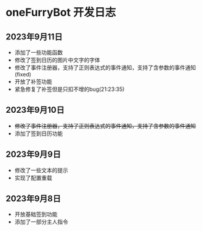 # oneFurryBot 开发日志

## 2023年9月11日
- 添加了一些功能函数
- 修改了签到日历的图片中文字的字体
- 修改了事件注册器，支持了正则表达式的事件通知，支持了含参数的事件通知(fixed)
- 开放了补签功能
- 紧急修复了补签但是只扣不增的bug(21:23:35)

## 2023年9月10日
- ~~修改了事件注册器，支持了正则表达式的事件通知，支持了含参数的事件通知~~
- 添加了签到日历功能

## 2023年9月9日
- 修改了一些文本的提示
- 实现了配置重载

## 2023年9月8日
- 开放基础签到功能
- 添加了一部分主人指令
